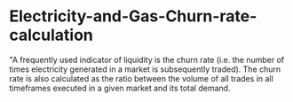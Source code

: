 # Electricity-and-Gas-Churn-rate-calculation

"A frequently used indicator of liquidity is the churn rate (i.e. the number of times electricity generated in a market is subsequently traded). The churn rate is also calculated as the ratio between the volume of all trades in all timeframes executed in a given market and its total demand.
